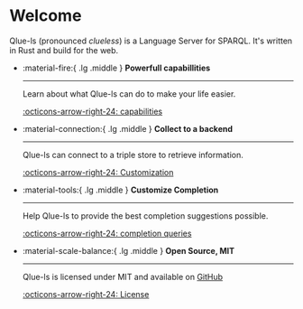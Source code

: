 # Welcome

Qlue-ls (pronounced *clueless*) is a Language Server for SPARQL.
It's written in Rust and build for the web.

<div class="grid cards" markdown>

-   :material-fire:{ .lg .middle } __Powerfull capabillities__

    ---

    Learn about what Qlue-ls can do to make your life easier.

    [:octicons-arrow-right-24: capabilities](/03_capabilities)

-   :material-connection:{ .lg .middle } __Collect to a backend__

    ---

    Qlue-ls can connect to a triple store to retrieve information.

    [:octicons-arrow-right-24: Customization](#)

-   :material-tools:{ .lg .middle } __Customize Completion__

    ---

    Help Qlue-ls to provide  the best completion suggestions possible.

    [:octicons-arrow-right-24: completion queries](/06_completion_queries)

-   :material-scale-balance:{ .lg .middle } __Open Source, MIT__

    ---

    Qlue-ls is licensed under MIT and available on [GitHub](https://github.com/IoannisNezis/Qlue-ls)

    [:octicons-arrow-right-24: License](https://github.com/IoannisNezis/Qlue-ls/blob/main/LICENSE)

</div>


